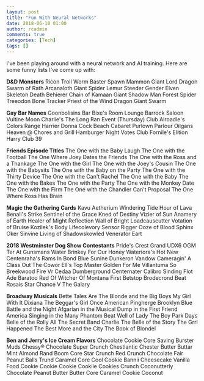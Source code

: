 ```yaml
---
layout: post
title: "Fun With Neural Networks"
date: 2018-06-10 01:00
author: rcadmin
comments: true
categories: [Tech]
tags: []
---
```

I've been playing around with a neural network and AI training. Here are some funny lists I've come up with:

**D&D Monsters**
Ricon
Troll Worm
Baster Spawn
Mammon
Giant Lord Dragon
Swarm of Rath
Arcanaloth
Giant Spider
Lemur
Steeder Gender
Elven Skeleton
Death Behierer
Chain of Kamaan
Giant Shadow Man
Forest Spider
Treeodon
Bone Tracker
Priest of the Wind Dragon
Giant Swarm

**Gay Bar Names**
Goonbolisins Bar
Bixe's Room
Lounge
Barrock Saloon
Vultine Moon
Charlie's
The Long Ran Event (Thursday)
Club Alroadle's
Colors Range
Harrier
Donna Cock
Beach Cabaret
Purlown
Parlour
Oilgans
Heaven @ Chores and Grill
Hamburger Night Votes
Club Fornile's
Elition Harry
Club 39

**Friends Episode Titles**
The One with the Baby Laugh
The One with the Football
The One Where Joey Dates the Friends
The One with the Ross and a Thankage
The One with the Girl
The One with the Joey's Cousin
The One with the Babysits
The One with the Baby on the Party
The One with the Thirty Device
The One with the Can't Rachel
The One with the Baby
The One with the Bakes
The One with the Party
The One with the Monkey Date
The One with the Firm
The One with the Chandler Can't Proposal
The One Where Ross Has Brain

**Magic the Gathering Cards**
Kavu Aetherium
Windering Tide
Hour of Lava
Benali's Strike
Sentinel of the Grace
Kned of Destiny
Vizier of Sun
Anamery of Earth
Healer of Might
Reflection
Wall of Bright
Loadcauscutter
Votation of Bruise
Kozilek's Body
Lifecolevory
Sensor Rigger
Ooze of Blood Sphinx
Oker Sinvine
Living of Shadowskowled
Venerator Eart

**2018 Westminster Dog Show Contestants**
Pride's Crest Grand UDX6 OGM Ter At Gunsmans
Water Brinkey For Our Honey
Wateriora's Hot New
Centenraha's Rams In Bond
Blue Sunine Dunkeron Vandow
Cameragin' A Class Out The Cowor
Ell's Top Master Golden For Me
Villantuma So Breekwood Fire Vr Cedaa
Dumberground Centernater
Calibro Sinding Flot Ade Baratoo
Red Of Witcher Of Montana
First Betstop Brodecrond Beat
Rosais Star Chance V The Galary

**Broadway Musicals**
Bette Tales
Are The Blonde and the Big Boys
My Girl With It
Dixiana
The Beggar's Girl
Once American Pingherge
Brooklyn
Blue Battle and the Night
Afgarian in the Musical
Dump in the First Friend
America Singing in the Many Phantom
Beat Well of Lady
The Boy Park Days
Belle of the Rolly
All The Secret Band
Charlie
The Belle of the Story
The Grrl Happened
The Best More and the City 
The Book of Blondel

**Ben and Jerry's Ice Cream Flavors**
Chocolate Cookie Core
Saving Burster Muds
Chessy®
Chocolate Super Crunch
Chestlantic
Chester Butter Buttar
Mint Almond
Rand Boom Core
Star Crunch
Red Crunch
Chocolate Fair
Peanut Balls
Trund Caramel Core
Cool Cookie
Bannii Cheesecake
Vanilla Food Cookie Cookie Cookie Cookiie
Cookies Crunch
Coconutterly Chocolate
Peanut Butter Butter Core
Caramel Cookie Coconut